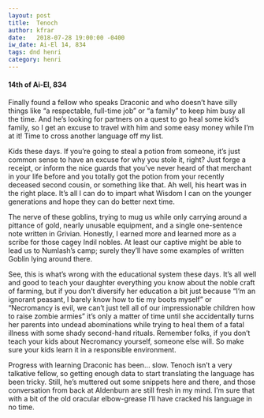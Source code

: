 ```yaml
---
layout: post
title:  Tenoch
author: kfrar
date:   2018-07-28 19:00:00 -0400
iw_date: Ai-El 14, 834
tags: dnd henri
category: henri
---
```


#### 14th of Ai-El, 834

Finally found a fellow who speaks Draconic and who doesn’t have silly things
like “a respectable, full-time job” or “a family” to keep him busy all the
time. And he’s looking for partners on a quest to go heal some kid’s family, so
I get an excuse to travel with him and some easy money while I’m at it! Time to
cross another language off my list.

Kids these days. If you’re going to steal a potion from someone, it’s just
common sense to have an excuse for why you stole it, right? Just forge a
receipt, or inform the nice guards that you’ve never heard of that merchant in
your life before and you totally got the potion from your recently deceased
second cousin, or something like that. Ah well, his heart was in the right
place. It’s all I can do to impart what Wisdom I can on the younger generations
and hope they can do better next time.

The nerve of these goblins, trying to mug us while only carrying around a
pittance of gold, nearly unusable equipment, and a single one-sentence note
written in Grivian. Honestly, I earned more and learned more as a scribe for
those cagey Indil nobles. At least our captive might be able to lead us to
Numlash’s camp; surely they’ll have some examples of written Goblin lying around
there.

See, this is what’s wrong with the educational system these days. It’s all well
and good to teach your daughter everything you know about the noble craft of
farming, but if you don’t diversify her education a bit just because “I’m an
ignorant peasant, I barely know how to tie my boots myself” or “Necromancy is
evil, we can’t just tell all of our impressionable children how to raise zombie
armies” it’s only a matter of time until she accidentally turns her parents into
undead abominations while trying to heal them of a fatal illness with some shady
second-hand rituals. Remember folks, if you don’t teach your kids about
Necromancy yourself, someone else will. So make sure your kids learn it in a
responsible environment.

Progress with learning Draconic has been… slow. Tenoch isn’t a very talkative
fellow, so getting enough data to start translating the language has been
tricky. Still, he’s muttered out some snippets here and there, and those
conversation from back at Aldenburn are still fresh in my mind. I’m sure that
with a bit of the old oracular elbow-grease I’ll have cracked his language in no
time.
